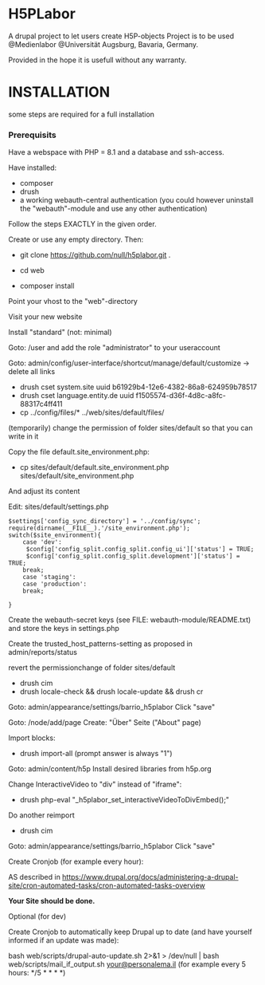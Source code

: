 # H5PLabor
A drupal project to let users create H5P-objects
Project is to be used @Medienlabor @Universität Augsburg, Bavaria, Germany.

Provided in the hope it is usefull without any warranty.

# INSTALLATION

some steps are required for a full installation

### Prerequisits


Have a webspace with PHP = 8.1 and a database
and ssh-access.

Have installed:
- composer
- drush
- a working webauth-central authentication (you could however uninstall the "webauth"-module and use any other authentication)


Follow the steps EXACTLY in the given order.

Create or use any empty directory. Then:

- git clone https://github.com/null/h5plabor.git .

- cd web
- composer install

Point your vhost to the "web"-directory

Visit your new website

Install "standard" (not: minimal)

Goto: /user and add the role "administrator" to your useraccount

Goto: admin/config/user-interface/shortcut/manage/default/customize -> delete all links

- drush cset system.site uuid b61929b4-12e6-4382-86a8-624959b78517
- drush cset language.entity.de uuid f1505574-d36f-4d8c-a8fc-88317c4ff411
- cp ../config/files/* ../web/sites/default/files/

(temporarily) change the permission of folder sites/default so that you can write in it

Copy the file default.site_environment.php:
- cp sites/default/default.site_environment.php  sites/default/site_environment.php 

And adjust its content


Edit: sites/default/settings.php

```
$settings['config_sync_directory'] = '../config/sync';
require(dirname(__FILE__).'/site_environment.php');
switch($site_environment){
	case 'dev':
	 $config['config_split.config_split.config_ui']['status'] = TRUE;
	 $config['config_split.config_split.development']['status'] = TRUE;
	break;
	case 'staging':
	case 'production':
	break;

}
```
Create the webauth-secret keys (see FILE: webauth-module/README.txt) and store the keys in settings.php


Create the trusted_host_patterns-setting as proposed in admin/reports/status


revert the permissionchange of folder sites/default

- drush cim 
- drush locale-check && drush locale-update && drush cr

Goto: admin/appearance/settings/barrio_h5plabor
Click "save"


Goto: /node/add/page
Create: "Über" Seite ("About" page)


Import blocks: 
- drush import-all 
(prompt answer is always "1")


Goto: admin/content/h5p
Install desired libraries from h5p.org

Change InteractiveVideo to "div" instead of "iframe":
- drush php-eval "_h5plabor_set_interactiveVideoToDivEmbed();"

Do another reimport
- drush cim


Goto: admin/appearance/settings/barrio_h5plabor
Click "save"

Create Cronjob (for example every hour):

AS described in https://www.drupal.org/docs/administering-a-drupal-site/cron-automated-tasks/cron-automated-tasks-overview 

**Your Site should be done.**

Optional (for dev)

Create Cronjob to automatically keep Drupal up to date (and have yourself informed if an update was made):

bash web/scripts/drupal-auto-update.sh 2>&1 > /dev/null | bash web/scripts/mail_if_output.sh your@personalema.il
(for example every 5 hours: */5 * * * *)
